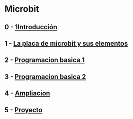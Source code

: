 # Microbit
## 0 - [1Introducción](modulo0.md)
## 1 - [La placa de microbit y sus elementos](modulo1.md) 
## 2 - [Programacion basica 1](modulo2.md)
## 3 - [Programacion basica 2](modulo3.md)
## 4 - [Ampliacion](modulo4.md)
## 5 - [Proyecto](proyecto.md)
